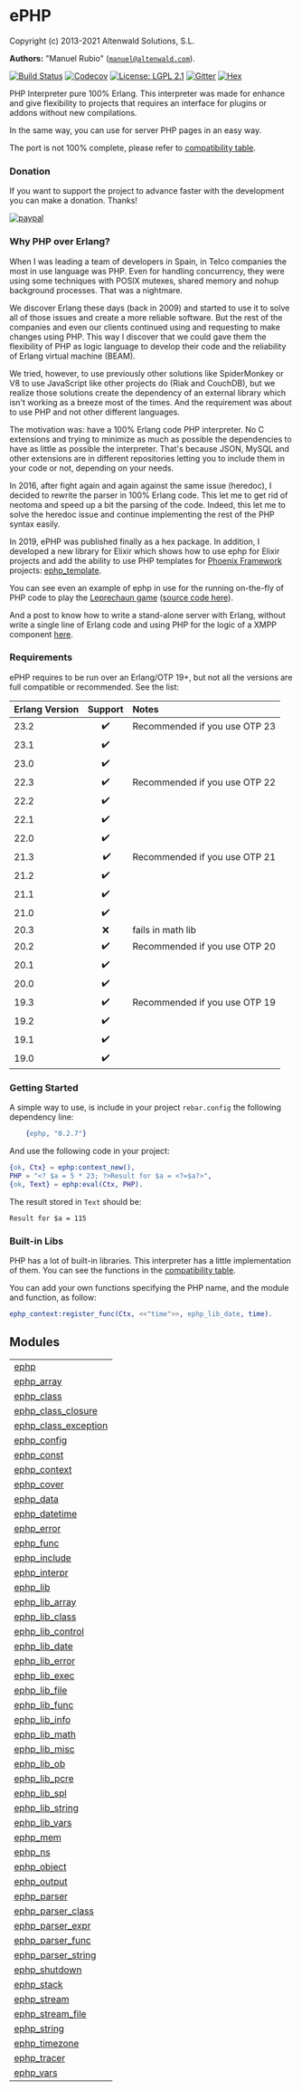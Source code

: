 

# ePHP #

Copyright (c) 2013-2021 Altenwald Solutions, S.L.

__Authors:__ "Manuel Rubio" ([`manuel@altenwald.com`](mailto:manuel@altenwald.com)).

[![Build Status](https://img.shields.io/travis/bragful/ephp/master.svg)](https://travis-ci.org/bragful/ephp)
[![Codecov](https://img.shields.io/codecov/c/github/bragful/ephp.svg)](https://codecov.io/gh/bragful/ephp)
[![License: LGPL 2.1](https://img.shields.io/github/license/bragful/ephp.svg)](https://raw.githubusercontent.com/bragful/ephp/master/COPYING)
[![Gitter](https://img.shields.io/gitter/room/bragful/ephp.svg)](https://gitter.im/bragful/ephp)
[![Hex](https://img.shields.io/hexpm/v/ephp.svg)](https://hex.pm/packages/ephp)

PHP Interpreter pure 100% Erlang. This interpreter was made for enhance and give flexibility to projects that requires an interface for plugins or addons without new compilations.

In the same way, you can use for server PHP pages in an easy way.

The port is not 100% complete, please refer to [compatibility table](doc/COMPATIBILITY.md).


### <a name="Donation">Donation</a> ###

If you want to support the project to advance faster with the development you can make a donation. Thanks!

[![paypal](https://www.paypalobjects.com/en_US/GB/i/btn/btn_donateCC_LG.gif)](https://www.paypal.com/cgi-bin/webscr?cmd=_s-xclick&hosted_button_id=CBYJ5V2ZWWZ8G)


### <a name="Why_PHP_over_Erlang?">Why PHP over Erlang?</a> ###

When I was leading a team of developers in Spain, in Telco companies the most in use language was PHP. Even for handling concurrency, they were using some techniques with POSIX mutexes, shared memory and nohup background processes. That was a nightmare.

We discover Erlang these days (back in 2009) and started to use it to solve all of those issues and create a more reliable software. But the rest of the companies and even our clients continued using and requesting to make changes using PHP. This way I discover that we could gave them the flexibility of PHP as logic language to develop their code and the reliability of Erlang virtual machine (BEAM).

We tried, however, to use previously other solutions like SpiderMonkey or V8 to use JavaScript like other projects do (Riak and CouchDB), but we realize those solutions create the dependency of an external library which isn't working as a breeze most of the times. And the requirement was about to use PHP and not other different languages.

The motivation was: have a 100% Erlang code PHP interpreter. No C extensions and trying to minimize as much as possible the dependencies to have as little as possible the interpreter. That's because JSON, MySQL and other extensions are in different repositories letting you to include them in your code or not, depending on your needs.

In 2016, after fight again and again against the same issue (heredoc), I decided to rewrite the parser in 100% Erlang code. This let me to get rid of neotoma and speed up a bit the parsing of the code. Indeed, this let me to solve the heredoc issue and continue implementing the rest of the PHP syntax easily.

In 2019, ePHP was published finally as a hex package. In addition, I developed a new library for Elixir which shows how to use ephp for Elixir projects and add the ability to use PHP templates for [Phoenix Framework](https://phoenixframework.org/) projects: [ephp_template](https://github.com/bragful/ephp_template).

You can see even an example of ephp in use for the running on-the-fly of PHP code to play the [Leprechaun game](https://leprechaun.altenwald.com) ([source code here](https://github.com/altenwald/leprechaun)).

And a post to know how to write a stand-alone server with Erlang, without write a single line of Erlang code and using PHP for the logic of a XMPP component [here](https://medium.com/@bosqueviejo/developing-a-bot-using-tdd-on-erlang-without-write-a-single-line-of-code-in-erlang-5278e28b0356).


### <a name="Requirements">Requirements</a> ###

ePHP requires to be run over an Erlang/OTP 19+, but not all the versions are full compatible or recommended. See the list:

| Erlang Version | Support | Notes |
|:---|:---:|:---|
| 23.2 | :heavy_check_mark: | Recommended if you use OTP 23 |
| 23.1 | :heavy_check_mark: | |
| 23.0 | :heavy_check_mark: | |
| 22.3 | :heavy_check_mark: | Recommended if you use OTP 22 |
| 22.2 | :heavy_check_mark: | |
| 22.1 | :heavy_check_mark: | |
| 22.0 | :heavy_check_mark: | |
| 21.3 | :heavy_check_mark: | Recommended if you use OTP 21 |
| 21.2 | :heavy_check_mark: | |
| 21.1 | :heavy_check_mark: | |
| 21.0 | :heavy_check_mark: | |
| 20.3 | :x: | fails in math lib |
| 20.2 | :heavy_check_mark: | Recommended if you use OTP 20 |
| 20.1 | :heavy_check_mark: | |
| 20.0 | :heavy_check_mark: | |
| 19.3 | :heavy_check_mark: | Recommended if you use OTP 19 |
| 19.2 | :heavy_check_mark: | |
| 19.1 | :heavy_check_mark: | |
| 19.0 | :heavy_check_mark: | |


### <a name="Getting_Started">Getting Started</a> ###

A simple way to use, is include in your project `rebar.config` the following dependency line:

```erlang
    {ephp, "0.2.7"}
```

And use the following code in your project:

```erlang
{ok, Ctx} = ephp:context_new(),
PHP = "<? $a = 5 * 23; ?>Result for $a = <?=$a?>",
{ok, Text} = ephp:eval(Ctx, PHP).
```

The result stored in `Text` should be:

```
Result for $a = 115
```


### <a name="Built-in_Libs">Built-in Libs</a> ###

PHP has a lot of built-in libraries. This interpreter has a little implementation of them. You can see the functions in the [compatibility table](doc/COMPATIBILITY.md).

You can add your own functions specifying the PHP name, and the module and function, as follow:

```erlang
ephp_context:register_func(Ctx, <<"time">>, ephp_lib_date, time).
```



## Modules ##


<table width="100%" border="0" summary="list of modules">
<tr><td><a href="ephp.md" class="module">ephp</a></td></tr>
<tr><td><a href="ephp_array.md" class="module">ephp_array</a></td></tr>
<tr><td><a href="ephp_class.md" class="module">ephp_class</a></td></tr>
<tr><td><a href="ephp_class_closure.md" class="module">ephp_class_closure</a></td></tr>
<tr><td><a href="ephp_class_exception.md" class="module">ephp_class_exception</a></td></tr>
<tr><td><a href="ephp_config.md" class="module">ephp_config</a></td></tr>
<tr><td><a href="ephp_const.md" class="module">ephp_const</a></td></tr>
<tr><td><a href="ephp_context.md" class="module">ephp_context</a></td></tr>
<tr><td><a href="ephp_cover.md" class="module">ephp_cover</a></td></tr>
<tr><td><a href="ephp_data.md" class="module">ephp_data</a></td></tr>
<tr><td><a href="ephp_datetime.md" class="module">ephp_datetime</a></td></tr>
<tr><td><a href="ephp_error.md" class="module">ephp_error</a></td></tr>
<tr><td><a href="ephp_func.md" class="module">ephp_func</a></td></tr>
<tr><td><a href="ephp_include.md" class="module">ephp_include</a></td></tr>
<tr><td><a href="ephp_interpr.md" class="module">ephp_interpr</a></td></tr>
<tr><td><a href="ephp_lib.md" class="module">ephp_lib</a></td></tr>
<tr><td><a href="ephp_lib_array.md" class="module">ephp_lib_array</a></td></tr>
<tr><td><a href="ephp_lib_class.md" class="module">ephp_lib_class</a></td></tr>
<tr><td><a href="ephp_lib_control.md" class="module">ephp_lib_control</a></td></tr>
<tr><td><a href="ephp_lib_date.md" class="module">ephp_lib_date</a></td></tr>
<tr><td><a href="ephp_lib_error.md" class="module">ephp_lib_error</a></td></tr>
<tr><td><a href="ephp_lib_exec.md" class="module">ephp_lib_exec</a></td></tr>
<tr><td><a href="ephp_lib_file.md" class="module">ephp_lib_file</a></td></tr>
<tr><td><a href="ephp_lib_func.md" class="module">ephp_lib_func</a></td></tr>
<tr><td><a href="ephp_lib_info.md" class="module">ephp_lib_info</a></td></tr>
<tr><td><a href="ephp_lib_math.md" class="module">ephp_lib_math</a></td></tr>
<tr><td><a href="ephp_lib_misc.md" class="module">ephp_lib_misc</a></td></tr>
<tr><td><a href="ephp_lib_ob.md" class="module">ephp_lib_ob</a></td></tr>
<tr><td><a href="ephp_lib_pcre.md" class="module">ephp_lib_pcre</a></td></tr>
<tr><td><a href="ephp_lib_spl.md" class="module">ephp_lib_spl</a></td></tr>
<tr><td><a href="ephp_lib_string.md" class="module">ephp_lib_string</a></td></tr>
<tr><td><a href="ephp_lib_vars.md" class="module">ephp_lib_vars</a></td></tr>
<tr><td><a href="ephp_mem.md" class="module">ephp_mem</a></td></tr>
<tr><td><a href="ephp_ns.md" class="module">ephp_ns</a></td></tr>
<tr><td><a href="ephp_object.md" class="module">ephp_object</a></td></tr>
<tr><td><a href="ephp_output.md" class="module">ephp_output</a></td></tr>
<tr><td><a href="ephp_parser.md" class="module">ephp_parser</a></td></tr>
<tr><td><a href="ephp_parser_class.md" class="module">ephp_parser_class</a></td></tr>
<tr><td><a href="ephp_parser_expr.md" class="module">ephp_parser_expr</a></td></tr>
<tr><td><a href="ephp_parser_func.md" class="module">ephp_parser_func</a></td></tr>
<tr><td><a href="ephp_parser_string.md" class="module">ephp_parser_string</a></td></tr>
<tr><td><a href="ephp_shutdown.md" class="module">ephp_shutdown</a></td></tr>
<tr><td><a href="ephp_stack.md" class="module">ephp_stack</a></td></tr>
<tr><td><a href="ephp_stream.md" class="module">ephp_stream</a></td></tr>
<tr><td><a href="ephp_stream_file.md" class="module">ephp_stream_file</a></td></tr>
<tr><td><a href="ephp_string.md" class="module">ephp_string</a></td></tr>
<tr><td><a href="ephp_timezone.md" class="module">ephp_timezone</a></td></tr>
<tr><td><a href="ephp_tracer.md" class="module">ephp_tracer</a></td></tr>
<tr><td><a href="ephp_vars.md" class="module">ephp_vars</a></td></tr></table>

